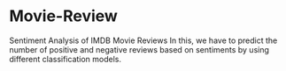 # Movie-Review
Sentiment Analysis of IMDB Movie Reviews
In this, we have to predict the number of positive and negative reviews based on sentiments by using different classification models.
